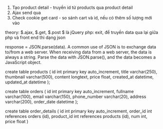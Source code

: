 1. Tạo product detail - truyền id từ products qua product detail
2. Ajax send qua
3. Check cookie get card - so sánh cart và id, nếu có thêm số lượng mới vào

theory: $.ajax, $.get, $.post $ là jQuery
php: exit, để truyền data qua lại giữa php và front end thì dạng json


response = JSON.parse(data). A common use of JSON is to exchange data to/from a web server.
When receiving data from a web server, the data is always a string.
Parse the data with JSON.parse(), and the data becomes a JavaScript object.

create table products (
    id int primary key auto_increment,
    title varchar(250),
    thumbnail varchar(500),
    content longtext,
    price float,
    created_at datetime,
    updated_at datetime
);

create table orders (
    id int primary key auto_increment,
    fullname varchar(100),
    email varchar(150),
    phone_number varchar(20),
    address varchar(200),
    order_date datetime
);

create table order_details (
    id int primary key auto_increment,
    order_id int references orders (id),
    product_id int references products (id),
    num int,
    price float
)